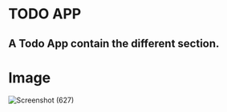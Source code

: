 # TODO APP
## A Todo App contain the different section.

# Image

![Screenshot (627)](https://user-images.githubusercontent.com/46702841/117689965-3e3d5a00-b145-11eb-9f52-b81ece510f94.png)